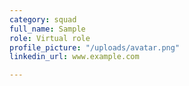 ```yaml
---
category: squad
full_name: Sample
role: Virtual role
profile_picture: "/uploads/avatar.png"
linkedin_url: www.example.com

---
```

